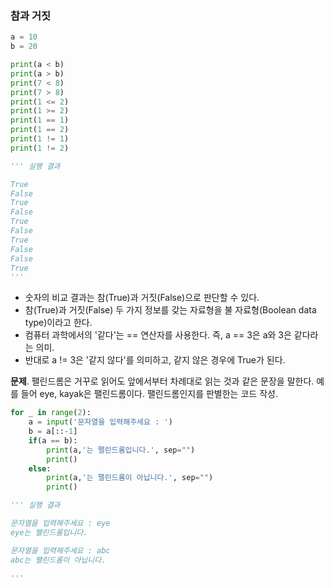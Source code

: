 ### 참과 거짓
```py
a = 10
b = 20

print(a < b)
print(a > b)
print(7 < 8)
print(7 > 8)
print(1 <= 2)
print(1 >= 2)
print(1 == 1)
print(1 == 2)
print(1 != 1)
print(1 != 2)

''' 실행 결과

True
False
True
False
True
False
True
False
False
True
'''
```
- 숫자의 비교 결과는 참(True)과 거짓(False)으로 판단할 수 있다.
- 참(True)과 거짓(False) 두 가지 정보를 갖는 자료형을 불 자료형(Boolean data type)이라고 한다.
- 컴퓨터 과학에서의 '같다'는 == 연산자를 사용한다. 즉, a == 3은 a와 3은 같다라는 의미.
- 반대로 a != 3은 '같지 않다'를 의미하고, 같지 않은 경우에 True가 된다.
  
**문제**. 팰린드롬은 거꾸로 읽어도 앞에서부터 차례대로 읽는 것과 같은 문장을 말한다. 예를 들어 eye, kayak은 팰린드롬이다. 팰린드롬인지를 판별한는 코드 작성.
```py
for _ in range(2):
    a = input('문자열을 입력해주세요 : ')
    b = a[::-1]
    if(a == b):
        print(a,'는 팰린드롬입니다.', sep="")
        print()
    else:
        print(a,'는 팰린드롬이 아닙니다.', sep="")
        print()

''' 실행 결과

문자열을 입력해주세요 : eye
eye는 팰린드롬입니다.

문자열을 입력해주세요 : abc
abc는 팰린드롬이 아닙니다.

'''
``` 